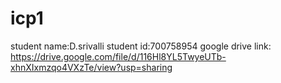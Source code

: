 # icp1
student name:D.srivalli
student id:700758954
google drive link: https://drive.google.com/file/d/116Hl8YL5TwyeUTb-xhnXIxmzqo4VXzTe/view?usp=sharing
